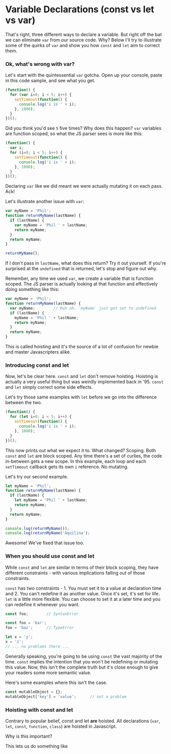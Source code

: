 # Variable Declarations (const vs let vs var)

That's right, three different ways to declare a variable. But right off the bat we can eliminate `var` from our source code. Why? Below I'll try to illustrate some of the quirks of `var` and show you how `const` and `let` aim to correct them.

### Ok, what's wrong with var?
Let's start with the quintessential `var` gotcha. Open up your console, paste in this code sample, and see what you get.

```js
(function() {
  for (var i=0; i < 5; i++) {
    setTimeout(function() {
      console.log('i is ' + i);
    }, 1000);
  }
})();
```

Did you think you'd see `5` five times? Why does this happen? `var` variables are function scoped, so what the JS parser sees is more like this:

```js
(function() {
  var i;
  for (i=0; i < 5; i++) {
    setTimeout(function() {
      console.log('i is ' + i);
    }, 1000);
  }
})();
```

Declaring `var` like we did meant we were actually mutating it on each pass. Ack!

Let's illustrate another issue with `var`:

```js
var myName = 'Phil';
function returnMyName(lastName) {
  if (lastName) {
    var myName = 'Phil ' + lastName;
    return myName;
  }
  return myName;
}

returnMyName();
```

If I don't pass in `lastName`, what does this return? Try it out yourself. If you're surprised at the `undefined` that is returned, let's stop and figure out why.

Remember, any time we used `var`, we create a variable that is function scoped. The JS parser is actually looking at that function and effectively doing something like this:

```js
var myName = 'Phil';
function returnMyName(lastName) {
  var myName;        // Ruh oh. `myName` just got set to undefined
  if (lastName) {
    myName = 'Phil ' + lastName;
    return myName;
  }
  return myName;
}
```

This is called hoisting and it's the source of a lot of confusion for newbie and master Javascripters alike.

### Introducing const and let
Now, let's be clear here. `const` and `let` don't remove hoisting. Hoisting is actually a very useful thing but was weirdly implemented back in '95. `const` and `let` simply correct some side effects.

Let's try those same examples with `let` before we go into the difference between the two.

```js
(function() {
  for (let i=0; i < 5; i++) {
    setTimeout(function() {
      console.log('i is ' + i);
    }, 1000);
  }
})();
```

This now prints out what we expect it to. What changed? Scoping. Both `const` and `let` are block scoped. Any time there's a set of curlies, the code in-between gets a new scope. In this example, each loop and each `setTimeout` callback gets its own `i` reference. No mutating.

Let's try our second example.

```js
let myName = 'Phil';
function returnMyName(lastName) {
  if (lastName) {
    let myName = 'Phil ' + lastName;
    return myName;
  }
  return myName;
}

console.log(returnMyName());
console.log(returnMyName('Aquilina');
```

Awesome! We've fixed that issue too.

### When you should use const and let
While `const` and `let` are similar in terms of their block scoping, they have different constraints - with various implications falling out of those constraints.

`const` has two constraints - 1. You must set it to a value at declaration time and 2. You can't redefine it as another value. Once it's set, it's set for life.
`let` is a little more flexible. You can choose to set it at a later time and you can redefine it whenever you want.

```js
const foo;        // SyntaxError

const foo = 'bar';
foo = 'baz';      // TypeError

let x = 'y';
x = 'z';
// ... no problems there ...

```

Generally speaking, you're going to be using `const` the vast majority of the time. `const` implies the intention that you won't be redefining or mutating this value. Now, this isn't the complete truth but it's close enough to give your readers some more semantic value.

Here's some examples where this isn't the case.
```js
const mutableObject = {};
mutableObject['key'] = 'value';      // not a problem
```


### Hoisting with const and let
Contrary to popular belief, const and let **are** hoisted. All declarations (`var`, `let`, `const`, `function`, `class`) are hoisted in Javascript.

Why is this important?

This lets us do something like



